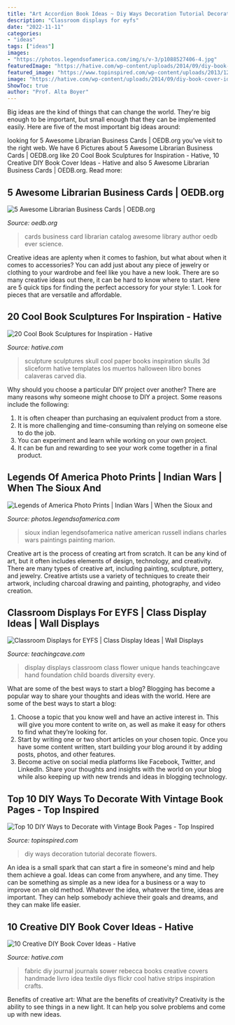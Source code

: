 ```yaml
---
title: "Art Accordion Book Ideas ~ Diy Ways Decoration Tutorial Decorate Flowers"
description: "Classroom displays for eyfs"
date: "2022-11-11"
categories:
- "ideas"
tags: ["ideas"]
images:
- "https://photos.legendsofamerica.com/img/s/v-3/p1088527406-4.jpg"
featuredImage: "https://hative.com/wp-content/uploads/2014/09/diy-book-cover-ideas/9-fabric-cover-idea.jpg"
featured_image: "https://www.topinspired.com/wp-content/uploads/2013/12/ways-decoration-book-pages_01.jpg"
image: "https://hative.com/wp-content/uploads/2014/09/diy-book-cover-ideas/9-fabric-cover-idea.jpg"
ShowToc: true
author: "Prof. Alta Boyer"
---
```



Big ideas are the kind of things that can change the world. They're big enough to be important, but small enough that they can be implemented easily. Here are five of the most important big ideas around: 

	

		
looking for 5 Awesome Librarian Business Cards | OEDB.org you've visit to the right web. We have 6 Pictures about 5 Awesome Librarian Business Cards | OEDB.org like 20 Cool Book Sculptures for Inspiration - Hative, 10 Creative DIY Book Cover Ideas - Hative and also 5 Awesome Librarian Business Cards | OEDB.org. Read more:
		
    
## 5 Awesome Librarian Business Cards | OEDB.org

<img loading=lazy src="http://oedb.org/wp-content/uploads/2013/06/card_catalog_biz_cards.jpg" onerror="this.onerror=null;this.src='https://tse4.mm.bing.net/th?id=OIP.Tm0E4jE71TLavqfZO6FGtAHaJ6&amp;pid=15.1';" alt="5 Awesome Librarian Business Cards | OEDB.org">

_Source: oedb.org_

>cards business card librarian catalog awesome library author oedb ever science. 

	

Creative ideas are aplenty when it comes to fashion, but what about when it comes to accessories? You can add just about any piece of jewelry or clothing to your wardrobe and feel like you have a new look. There are so many creative ideas out there, it can be hard to know where to start. Here are 5 quick tips for finding the perfect accessory for your style: 1. Look for pieces that are versatile and affordable.

    
## 20 Cool Book Sculptures For Inspiration - Hative

<img loading=lazy src="https://hative.com/wp-content/uploads/2014/05/book-sculptures/5-book-sculpture.jpg" onerror="this.onerror=null;this.src='https://tse2.mm.bing.net/th?id=OIP.KdW1DIJ2VtRMnNr49EZcsgHaLH&amp;pid=15.1';" alt="20 Cool Book Sculptures for Inspiration - Hative">

_Source: hative.com_

>sculpture sculptures skull cool paper books inspiration skulls 3d sliceform hative templates los muertos halloween libro bones calaveras carved dia. 

	

Why should you choose a particular DIY project over another?
There are many reasons why someone might choose to DIY a project. Some reasons include the following: 
1) It is often cheaper than purchasing an equivalent product from a store.
2) It is more challenging and time-consuming than relying on someone else to do the job.
3) You can experiment and learn while working on your own project.
4) It can be fun and rewarding to see your work come together in a final product.

    
## Legends Of America Photo Prints | Indian Wars | When The Sioux And

<img loading=lazy src="https://photos.legendsofamerica.com/img/s/v-3/p1088527406-4.jpg" onerror="this.onerror=null;this.src='https://tse1.mm.bing.net/th?id=OIP.ZI3lNU6y4Iqc1QRY6UrnLgHaFZ&amp;pid=15.1';" alt="Legends of America Photo Prints | Indian Wars | When the Sioux and">

_Source: photos.legendsofamerica.com_

>sioux indian legendsofamerica native american russell indians charles wars paintings painting marion. 

	

Creative art is the process of creating art from scratch. It can be any kind of art, but it often includes elements of design, technology, and creativity. There are many types of creative art, including painting, sculpture, pottery, and jewelry. Creative artists use a variety of techniques to create their artwork, including charcoal drawing and painting, photography, and video creation.

    
## Classroom Displays For EYFS | Class Display Ideas | Wall Displays

<img loading=lazy src="http://www.teachingcave.com/wp-content/uploads/2013/10/display-flower-hands.jpg" onerror="this.onerror=null;this.src='https://tse4.mm.bing.net/th?id=OIP.Q950TOtmcxuNeKsCAD9lsgHaNJ&amp;pid=15.1';" alt="Classroom Displays for EYFS | Class Display Ideas | Wall Displays">

_Source: teachingcave.com_

>display displays classroom class flower unique hands teachingcave hand foundation child boards diversity every. 

	

What are some of the best ways to start a blog?
Blogging has become a popular way to share your thoughts and ideas with the world. Here are some of the best ways to start a blog: 
1. Choose a topic that you know well and have an active interest in. This will give you more content to write on, as well as make it easy for others to find what they’re looking for. 
2. Start by writing one or two short articles on your chosen topic. Once you have some content written, start building your blog around it by adding posts, photos, and other features. 
3. Become active on social media platforms like Facebook, Twitter, and LinkedIn. Share your thoughts and insights with the world on your blog while also keeping up with new trends and ideas in blogging technology. 

    
## Top 10 DIY Ways To Decorate With Vintage Book Pages - Top Inspired

<img loading=lazy src="https://www.topinspired.com/wp-content/uploads/2013/12/ways-decoration-book-pages_01.jpg" onerror="this.onerror=null;this.src='https://tse2.mm.bing.net/th?id=OIP.ejqUi2NG2sbOjPm3u0BgPQHaLI&amp;pid=15.1';" alt="Top 10 DIY Ways to Decorate with Vintage Book Pages - Top Inspired">

_Source: topinspired.com_

>diy ways decoration tutorial decorate flowers. 

	

An idea is a small spark that can start a fire in someone's mind and help them achieve a goal. Ideas can come from anywhere, and any time. They can be something as simple as a new idea for a business or a way to improve on an old method. Whatever the idea, whatever the time, ideas are important. They can help somebody achieve their goals and dreams, and they can make life easier.

    
## 10 Creative DIY Book Cover Ideas - Hative

<img loading=lazy src="https://hative.com/wp-content/uploads/2014/09/diy-book-cover-ideas/9-fabric-cover-idea.jpg" onerror="this.onerror=null;this.src='https://tse4.mm.bing.net/th?id=OIP.1-2KxgCFvQz54Rzd8kNfPAHaJ7&amp;pid=15.1';" alt="10 Creative DIY Book Cover Ideas - Hative">

_Source: hative.com_

>fabric diy journal journals sower rebecca books creative covers handmade livro idea textile diys flickr cool hative strips inspiration crafts. 

	

Benefits of creative art: What are the benefits of creativity?
Creativity is the ability to see things in a new light. It can help you solve problems and come up with new ideas.

